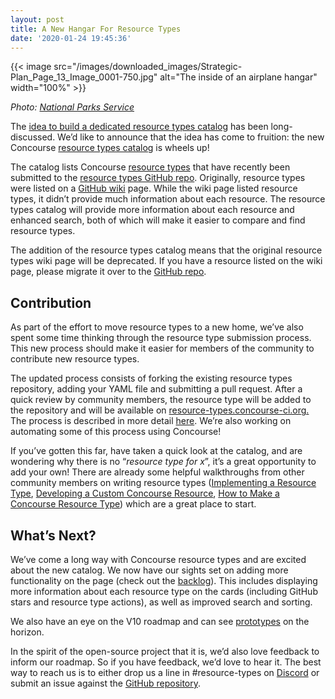 ```yaml
---
layout: post
title: A New Hangar For Resource Types
date: '2020-01-24 19:45:36'
---
```


{{< image src="/images/downloaded_images/Strategic-Plan_Page_13_Image_0001-750.jpg" alt="The inside of an airplane hangar" width="100%" >}}

_Photo:_ [_National Parks Service_](https://www.nps.gov/subjects/aviation/images/Strategic-Plan_Page_13_Image_0001-750.jpg)

The [idea to build a dedicated resource types catalog](https://github.com/concourse/concourse/issues/191) has been long-discussed. We’d like to announce that the idea has come to fruition: the new Concourse [resource types catalog](https://resource-types.concourse-ci.org/) is wheels up!

The catalog lists Concourse [resource types](https://concourse-ci.org/resource-types.html) that have recently been submitted to the [resource types GitHub repo](https://github.com/concourse/resource-types). Originally, resource types were listed on a [GitHub wiki](https://github.com/concourse/concourse/wiki/Resource-Types) page. While the wiki page listed resource types, it didn’t provide much information about each resource. The resource types catalog will provide more information about each resource and enhanced search, both of which will make it easier to compare and find resource types.

The addition of the resource types catalog means that the original resource types wiki page will be deprecated. If you have a resource listed on the wiki page, please migrate it over to the [GitHub repo](https://github.com/concourse/resource-types).

## Contribution

As part of the effort to move resource types to a new home, we’ve also spent some time thinking through the resource type submission process. This new process should make it easier for members of the community to contribute new resource types.

The updated process consists of forking the existing resource types repository, adding your YAML file and submitting a pull request. After a quick review by community members, the resource type will be added to the repository and will be available on [resource-types.concourse-ci.org.](https://resource-types.concourse-ci.org) The process is described in more detail [here](https://github.com/concourse/resource-types/blob/master/README.md). We’re also working on automating some of this process using Concourse!

If you’ve gotten this far, have taken a quick look at the catalog, and are wondering why there is no “_resource type for x_”, it’s a great opportunity to add your own! There are already some helpful walkthroughs from other community members on writing resource types ([Implementing a Resource Type](https://concourse-ci.org/implementing-resource-types.html), [Developing a Custom Concourse Resource](https://content.pivotal.io/blog/developing-a-custom-concourse-resource), [How to Make a Concourse Resource Type](http://www.mikeball.info/blog/how-to-make-a-concourse-resource-type/)) which are a great place to start.

## What’s Next?

We’ve come a long way with Concourse resource types and are excited about the new catalog. We now have our sights set on adding more functionality on the page (check out the [backlog](https://github.com/concourse/resource-types-website/projects/1)). This includes displaying more information about each resource type on the cards (including GitHub stars and resource type actions), as well as improved search and sorting.

We also have an eye on the V10 roadmap and can see [prototypes](/posts/2019-10-15-reinventing-resource-types/) on the horizon.

In the spirit of the open-source project that it is, we’d also love feedback to inform our roadmap. So if you have feedback, we’d love to hear it. The best way to reach us is to either drop us a line in #resource-types on [Discord](https://discord.gg/cShhjvr) or submit an issue against the [GitHub repository](https://github.com/concourse/resource-types-website/issues/new).
